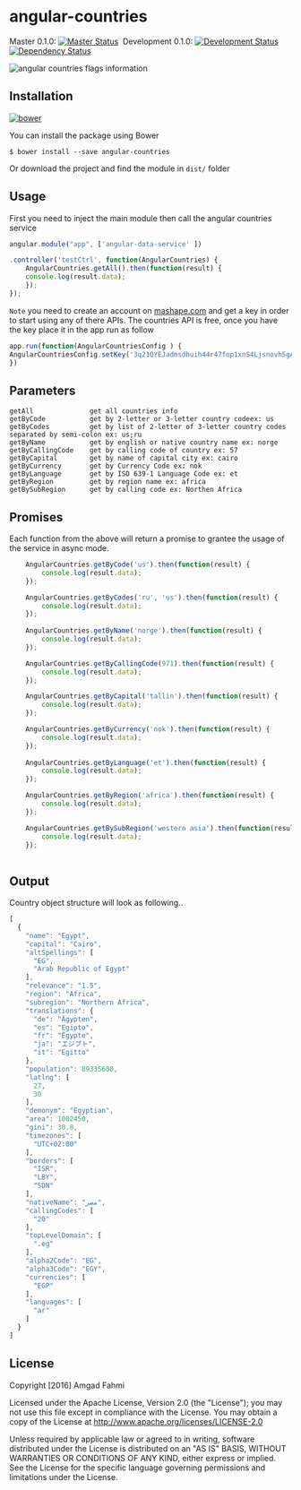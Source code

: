 # angular-countries 
Master 0.1.0: [![Master Status](https://travis-ci.org/amgadfahmi/angular-countries.svg?branch=master)](https://travis-ci.org/amgadfahmi/angular-countries)&nbsp; Development 0.1.0: [![Development Status](https://travis-ci.org/amgadfahmi/angular-countries.svg?branch=development)](https://travis-ci.org/amgadfahmi/angular-countries)&nbsp;[![Dependency Status](https://david-dm.org/amgadfahmi/angular-countries.svg)](https://david-dm.org/amgadfahmi/angular-countries)

![angular countries flags information ](https://amgadfahmi.files.wordpress.com/2016/06/countries-flags1.jpg "angular countries info")



## Installation

[![bower](https://amgadfahmi.files.wordpress.com/2016/05/bower.png "angular countries information")](http://bower.io/search/?q=angular-countries)

You can install the package using Bower 
```
$ bower install --save angular-countries
```
Or download the project and find the module in `dist/` folder 

## Usage
First you need to inject the main module then call the angular countries service   

```javascript
angular.module("app", ['angular-data-service' ])

.controller('testCtrl', function(AngularCountries) {
    AngularCountries.getAll().then(function(result) {
    console.log(result.data);
    });
});

```
`Note` you need to create an account on [mashape.com](https://www.mashape.com) and get a key in order to start using any of there APIs. The countries API is free, once you have the key place it in the app run as follow 
```javascript
app.run(function(AngularCountriesConfig ) {   
AngularCountriesConfig.setKey('3q21QYEJadmsdhuih44r47fop1xnS4Ljsnovh5gANrn3BT');
})
```

## Parameters 

```
getAll              get all countries info 
getByCode           get by 2-letter or 3-letter country codeex: us 
getByCodes          get by list of 2-letter of 3-letter country codes separated by semi-colon ex: us;ru 
getByName           get by english or native country name ex: norge 
getByCallingCode    get by calling code of country ex: 57 
getByCapital        get by name of capital city ex: cairo 
getByCurrency       get by Currency Code ex: nok 
getByLanguage       get by ISO 639-1 Language Code ex: et 
getByRegion         get by region name ex: africa 
getBySubRegion      get by calling code ex: Northen Africa 

```

## Promises 
Each function from the above will return a promise to grantee the usage of the service in async mode. 

```javascript
    AngularCountries.getByCode('us').then(function(result) {
        console.log(result.data);
    });

    AngularCountries.getByCodes('ru', 'us').then(function(result) {
        console.log(result.data);
    });
    
    AngularCountries.getByName('norge').then(function(result) {
        console.log(result.data);
    });

    AngularCountries.getByCallingCode(971).then(function(result) {
        console.log(result.data);
    });

    AngularCountries.getByCapital('tallin').then(function(result) {
        console.log(result.data);
    });

    AngularCountries.getByCurrency('nok').then(function(result) {
        console.log(result.data);
    });
    
    AngularCountries.getByLanguage('et').then(function(result) {
        console.log(result.data);
    });

    AngularCountries.getByRegion('africa').then(function(result) {
        console.log(result.data);
    });

    AngularCountries.getBySubRegion('western asia').then(function(result) {
        console.log(result.data);
    });
    
```
## Output 
Country object structure will look as following.. 
```javascript 
[
  {
    "name": "Egypt",
    "capital": "Cairo",
    "altSpellings": [
      "EG",
      "Arab Republic of Egypt"
    ],
    "relevance": "1.5",
    "region": "Africa",
    "subregion": "Northern Africa",
    "translations": {
      "de": "Ägypten",
      "es": "Egipto",
      "fr": "Égypte",
      "ja": "エジプト",
      "it": "Egitto"
    },
    "population": 89335600,
    "latlng": [
      27,
      30
    ],
    "demonym": "Egyptian",
    "area": 1002450,
    "gini": 30.8,
    "timezones": [
      "UTC+02:00"
    ],
    "borders": [
      "ISR",
      "LBY",
      "SDN"
    ],
    "nativeName": "مصر‎",
    "callingCodes": [
      "20"
    ],
    "topLevelDomain": [
      ".eg"
    ],
    "alpha2Code": "EG",
    "alpha3Code": "EGY",
    "currencies": [
      "EGP"
    ],
    "languages": [
      "ar"
    ]
  }
]
```

## License

Copyright [2016] Amgad Fahmi

Licensed under the Apache License, Version 2.0 (the "License");
you may not use this file except in compliance with the License.
You may obtain a copy of the License at http://www.apache.org/licenses/LICENSE-2.0

Unless required by applicable law or agreed to in writing, software
distributed under the License is distributed on an "AS IS" BASIS,
WITHOUT WARRANTIES OR CONDITIONS OF ANY KIND, either express or implied.
See the License for the specific language governing permissions and
limitations under the License.
